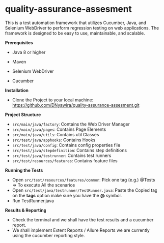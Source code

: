 # quality-assurance-assesment

This is a test automation framework that utilizes Cucumber, Java, and Selenium WebDriver to perform regression testing on web applications. 
The framework is designed to be easy to use, maintainable, and scalable.

**Prerequisites**

* Java 8 or higher

* Maven

* Selenium WebDriver

* Cucumber

**Installation**

* Clone the Project to your local machine:  https://github.com/DNyawira/quality-assurance-assesment.git

**Project Structure**

* `src/main/java/factory`: Contains the Web Driver Manager
* `src/main/java/pages`: Contains Page Elements
* `src/main/java/utils`: Contains util Classes
* `src/test/java/apphooks`: Contains Hooks
* `src/test/java/config`: Contains config properties file
* `src/test/java/stepdefinition`: Contains step definitions
* `src/test/java/testrunner`: Contains test runners
* `src/test/resources/features`: Contains feature files

**Running the Tests**
* Open `src/test/resources/features/common`: Pick one tag (e.g.) @Tests => To execute All the scenarios
* Open `src/test/java/testrunner/TestRunner.java`: Paste the Copied tag on the **tags** option make sure you have the **@** symbol.
* Run TestRunner.java

**Results & Reporting**
* Check the terminal and we shall have the test results and a cucumber report.
* We shall implement Extent Reports / Allure Reports we are currently using the cucumber reporting style.

